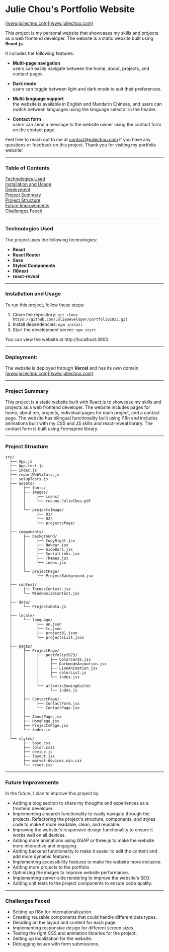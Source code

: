 # Julie Chou's Portfolio Website

[www.juliechou.com](www.juliechou.com)

This project is my personal website that showcases my skills and projects as a web frontend developer. The website is a static website built using **React.js**.

It includes the following features:

- **Multi-page navigation**  
  users can easily navigate between the home, about, projects, and contact pages.

- **Dark mode**  
  users can toggle between light and dark mode to suit their preferences.

- **Multi-language support**  
  the website is available in English and Mandarin Chinese, and users can switch between languages using the language selector in the header.

- **Contact form**  
  users can send a message to the website owner using the contact form on the contact page.

Feel free to reach out to me at contact@juliechou.com if you have any questions or feedback on this project. Thank you for visiting my portfolio website!

---

### Table of Contents

[Technologies Used](https://github.com/JulieDeveloper/portfolio2023/edit/main/README.md#technologies-used)  
 [Installation and Usage](https://github.com/JulieDeveloper/portfolio2023/edit/main/README.md#Installation)  
 [Deployment](https://github.com/JulieDeveloper/portfolio2023/edit/main/README.md#deployment)  
 [Project Summary](https://github.com/JulieDeveloper/portfolio2023/edit/main/README.md#project-summary)  
 [Project Structure](https://github.com/JulieDeveloper/portfolio2023/edit/main/README.md#project-structure)  
 [Future Improvements](https://github.com/JulieDeveloper/portfolio2023/edit/main/README.md#future-improvements)  
 [Challenges Faced](https://github.com/JulieDeveloper/portfolio2023/edit/main/README.md#challenges-faced)

---

### Technologies Used

The project uses the following technologies:

- **React**
- **React Router**
- **Sass**
- **Styled Components**
- **i18next**
- **react-reveal**

---

### Installation and Usage

To run this project, follow these steps:

1. Clone the repository: `git clone https://github.com/JulieDeveloper/portfolio2023.git`
2. Install dependencies: `npm install`
3. Start the development server: `npm start`

You can view the website at http://localhost:3000.

---

### Deployment:

The website is deployed through **Vercel** and has its own domain [www.juliechou.com](www.juliechou.com)

---

### Project Summary

This project is a static website built with React.js to showcase my skills and projects as a web frontend developer. The website includes pages for home, about me, projects, individual pages for each project, and a contact page. The website has bilingual functionality built using i18n and includes animations built with my CSS and JS skills and react-reveal library. The contact form is built using Formspree library.

---

### Project Structure

```
src/
  ├── App.js
  ├── App.test.js
  ├── index.js
  ├── reportWebVitals.js
  ├── setupTests.js
  ├── assets/
  │     ├── fonts/
  │     ├── images/
  │     │     ├── icons/
  │     │     └── resume-JulieChou.pdf
  │     │
  │     └── projectsImage/
  │           ├── 01/
  │           └── 02/
  │           └── projectsPage/
  │
  ├── components/
  │     ├── background/
  │     │     ├── CopyRight.jsx
  │     │     ├── Navbar.jsx
  │     │     ├── SideBars.jsx
  │     │     ├── SocialLinks.jsx
  │     │     ├── Themes.jsx
  │     │     └── index.jsx
  │     │
  │     └── projectPage/
  │           └── ProjectBackground.jsx
  │
  ├── context/
  │     ├── ThemesContext.jsx
  │     └── WindowSizeContext.jsx
  │
  ├── data/
  │     └── ProjectsData.js
  │
  ├── locale/
  │     └── language/
  │           ├── en.json
  │           ├── tc.json
  │           ├── project01.json
  │           └── projectsList.json
  │
  ├── pages/
  │     ├── ProjectPage/
  │     │     ├── portfolio2023/
  │     │     │     ├── ColorCards.jsx
  │     │     │     ├── DarkmodeAnimation.jsx
  │     │     │     ├── LineAnimation.jsx
  │     │     │     ├── colorList.js
  │     │     │     └── index.jsx
  │     │     │
  │     │     └── atlanticSewingGuild/
  │     │           └── index.js
  │     │
  │     ├── ContactPage/
  │     │     ├── ContactForm.jsx
  │     │     └── ContactPage.jsx
  │     │
  │     ├── AboutPage.jsx
  │     ├── HomePage.jsx
  │     ├── ProjectsPage.jsx
  │     └── index.js
  │
  └── styles/
        ├── base.css
        ├── color.scss
        ├── device.js
        ├── layout.jsx
        ├── marvel-devices.min.css
        └── reset.css
```

---

### Future Improvements

In the future, I plan to improve this project by:

- Adding a blog section to share my thoughts and experiences as a frontend developer.
- Implementing a search functionality to easily navigate through the projects.
  Refactoring the project's structure, components, and styles code to make it more readable, clean, and reusable.
- Improving the website's responsive design functionality to ensure it works well on all devices.
- Adding more animations using GSAP or three.js to make the website more interactive and engaging.
- Adding backend functionality to make it easier to edit the content and add more dynamic features.
- Implementing accessibility features to make the website more inclusive.
- Adding more projects to the portfolio.
- Optimizing the images to improve website performance.
- Implementing server-side rendering to improve the website's SEO.
- Adding unit tests to the project components to ensure code quality.

---

### Challenges Faced

- Setting up i18n for internationalization.
- Creating reusable components that could handle different data types.
- Deciding on the layout and content for each page.
- Implementing responsive design for different screen sizes.
- Testing the right CSS and animation libraries for the project.
- Setting up localization for the website.
- Debugging issues with form submissions.
